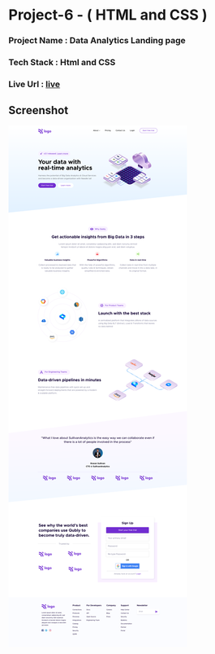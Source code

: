 # Project-6 - ( HTML and CSS )

### Project Name : Data Analytics Landing page

### Tech Stack : Html and CSS

### Live Url : [live]()

## Screenshot

![output.png](./Data%20Analytics%20Landing%20page.png)
